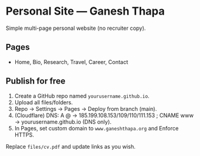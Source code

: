 # Personal Site — Ganesh Thapa

Simple multi-page personal website (no recruiter copy).

## Pages
- Home, Bio, Research, Travel, Career, Contact

## Publish for free
1) Create a GitHub repo named `yourusername.github.io`.
2) Upload all files/folders.
3) Repo → Settings → Pages → Deploy from branch (main).
4) (Cloudflare) DNS: A @ → 185.199.108.153/109/110/111.153 ; CNAME www → yourusername.github.io (DNS only).
5) In Pages, set custom domain to `www.ganeshthapa.org` and Enforce HTTPS.

Replace `files/cv.pdf` and update links as you wish.